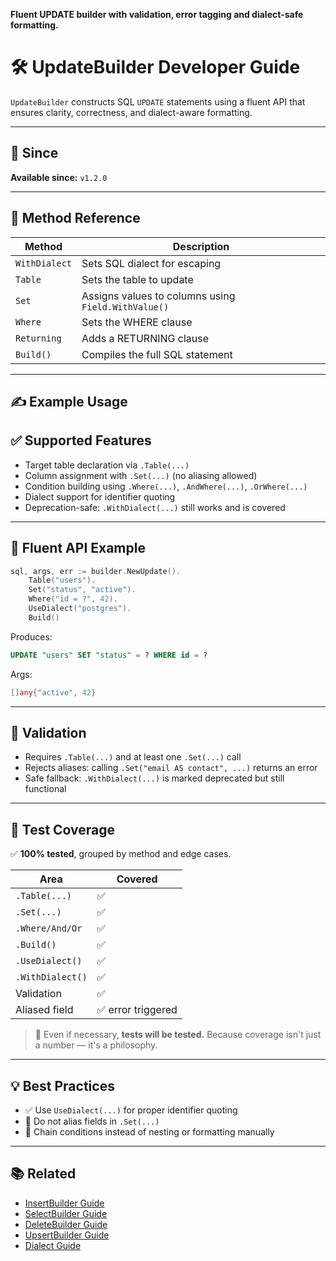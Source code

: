 
**Fluent UPDATE builder with validation, error tagging and dialect-safe formatting.**

# 🛠️ UpdateBuilder Developer Guide

`UpdateBuilder` constructs SQL `UPDATE` statements using a fluent API that ensures clarity, correctness, and dialect-aware formatting.

---

## 📆 Since

**Available since:** `v1.2.0`

---


## 🔧 Method Reference
| Method        | Description                                         |
|---------------|-----------------------------------------------------|
| `WithDialect` | Sets SQL dialect for escaping                       |
| `Table`       | Sets the table to update                            |
| `Set`         | Assigns values to columns using `Field.WithValue()` |
| `Where`       | Sets the WHERE clause                               |
| `Returning`   | Adds a RETURNING clause                             |
| `Build()`     | Compiles the full SQL statement                     |

---

## ✍️ Example Usage

## ✅ Supported Features

- Target table declaration via `.Table(...)`
- Column assignment with `.Set(...)` (no aliasing allowed)
- Condition building using `.Where(...)`, `.AndWhere(...)`, `.OrWhere(...)`
- Dialect support for identifier quoting
- Deprecation-safe: `.WithDialect(...)` still works and is covered

---

## 🧱 Fluent API Example

```go
sql, args, err := builder.NewUpdate().
    Table("users").
    Set("status", "active").
    Where("id = ?", 42).
    UseDialect("postgres").
    Build()
```

Produces:

```sql
UPDATE "users" SET "status" = ? WHERE id = ?
```

Args:

```go
[]any{"active", 42}
```

---

## 🔐 Validation

- Requires `.Table(...)` and at least one `.Set(...)` call
- Rejects aliases: calling `.Set("email AS contact", ...)` returns an error
- Safe fallback: `.WithDialect(...)` is marked deprecated but still functional

---

## 🧪 Test Coverage

✅ **100% tested**, grouped by method and edge cases.

| Area           | Covered |
|----------------|---------|
| `.Table(...)`  | ✅       |
| `.Set(...)`    | ✅       |
| `.Where/And/Or`| ✅       |
| `.Build()`     | ✅       |
| `.UseDialect()`| ✅       |
| `.WithDialect()`| ✅      |
| Validation     | ✅       |
| Aliased field  | ✅ error triggered |

> 🧪 Even if necessary, **tests will be tested.**
> Because coverage isn't just a number — it's a philosophy.

---

## 💡 Best Practices

- ✅ Use `UseDialect(...)` for proper identifier quoting
- 🚫 Do not alias fields in `.Set(...)`
- 📏 Chain conditions instead of nesting or formatting manually

---

## 📚 Related

* [InsertBuilder Guide](./insert_builder.md)
* [SelectBuilder Guide](./select_builder.md)
* [DeleteBuilder Guide](./delete_builder.md)
* [UpsertBuilder Guide](./upsert_builder_full_guide.md)
* [Dialect Guide](./dialect_engine.md)